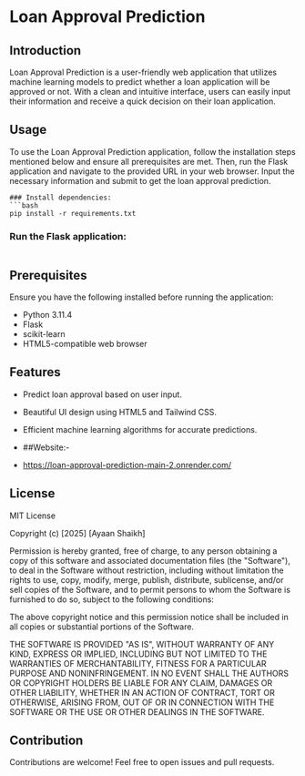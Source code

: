 # Loan Approval Prediction

## Introduction

Loan Approval Prediction is a user-friendly web application that utilizes machine learning models to predict whether a loan application will be approved or not. With a clean and intuitive interface, users can easily input their information and receive a quick decision on their loan application.



## Usage

To use the Loan Approval Prediction application, follow the installation steps mentioned below and ensure all prerequisites are met. Then, run the Flask application and navigate to the provided URL in your web browser. Input the necessary information and submit to get the loan approval prediction.



```
### Install dependencies:
```bash
pip install -r requirements.txt
```

### Run the Flask application:
```bash

```

## Prerequisites

Ensure you have the following installed before running the application:

- Python 3.11.4
- Flask
- scikit-learn
- HTML5-compatible web browser

## Features

- Predict loan approval based on user input.
- Beautiful UI design using HTML5 and Tailwind CSS.
- Efficient machine learning algorithms for accurate predictions.

- ##Website:-
- https://loan-approval-prediction-main-2.onrender.com/

## License

MIT License

Copyright (c) [2025] [Ayaan Shaikh]

Permission is hereby granted, free of charge, to any person obtaining a copy of this software and associated documentation files (the "Software"), to deal in the Software without restriction, including without limitation the rights to use, copy, modify, merge, publish, distribute, sublicense, and/or sell copies of the Software, and to permit persons to whom the Software is furnished to do so, subject to the following conditions:

The above copyright notice and this permission notice shall be included in all copies or substantial portions of the Software.

THE SOFTWARE IS PROVIDED "AS IS", WITHOUT WARRANTY OF ANY KIND, EXPRESS OR IMPLIED, INCLUDING BUT NOT LIMITED TO THE WARRANTIES OF MERCHANTABILITY, FITNESS FOR A PARTICULAR PURPOSE AND NONINFRINGEMENT. IN NO EVENT SHALL THE AUTHORS OR COPYRIGHT HOLDERS BE LIABLE FOR ANY CLAIM, DAMAGES OR OTHER LIABILITY, WHETHER IN AN ACTION OF CONTRACT, TORT OR OTHERWISE, ARISING FROM, OUT OF OR IN CONNECTION WITH THE SOFTWARE OR THE USE OR OTHER DEALINGS IN THE SOFTWARE.

## Contribution

Contributions are welcome! Feel free to open issues and pull requests.

